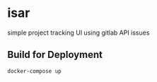 # isar
simple project tracking UI using gitlab API issues

## Build for Deployment

```
docker-compose up
```